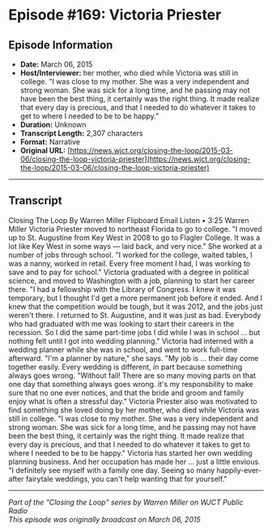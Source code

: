 # Episode #169: Victoria Priester



## Episode Information

- **Date:** March 06, 2015
- **Host/Interviewer:** her mother, who died while Victoria was still in college. "I was close to my mother. She was a very independent and strong woman. She was sick for a long time, and he passing may not have been the best thing, it certainly was the right thing. It made realize that every day is precious, and that I needed to do whatever it takes to get to where I needed to be to be happy."
- **Duration:** Unknown
- **Transcript Length:** 2,307 characters
- **Format:** Narrative
- **Original URL:** [https://news.wjct.org/closing-the-loop/2015-03-06/closing-the-loop-victoria-priester](https://news.wjct.org/closing-the-loop/2015-03-06/closing-the-loop-victoria-priester)

---

## Transcript

Closing The Loop
By
Warren Miller
Flipboard
Email
Listen
•
3:25
Warren Miller
Victoria Priester moved to northeast Florida to go to college. "I moved up to St. Augustine from Key West in 2008 to go to Flagler College. It was a lot like Key West in some ways — laid back, and very nice."
She worked at a number of jobs through school. "I worked for the college, waited tables, I was a nanny, worked in retail. Every free moment I had, I was working to save and to pay for school."
Victoria graduated with a degree in political science, and moved to Washington with a job, planning to start her career there. "I had a fellowship with the Library of Congress. I knew it was temporary, but I thought I'd get a more permanent job before it ended. And I knew that the competition would be tough, but it was 2012, and the jobs just weren't there. I returned to St. Augustine, and it was just as bad. Everybody who had graduated with me was looking to start their careers in the recession. So I did the same part-time jobs I did while I was in school ... but nothing felt until I got into wedding planning."
Victoria had interned with a wedding planner while she was in school, and went to work full-time afterward.
"I'm a planner by nature," she says. "My job is ... their day come together easily.
Every wedding is different, in part because something always goes wrong.
"Without fail! There are so many moving parts on that one day that something always goes wrong. it's my responsbility to make sure that no one ever notices, and that the bride and groom and family enjoy what is often a stressful day."
Victoria Priester also was motivated to find something she loved doing by her mother, who died while Victoria was still in college. "I was close to my mother. She was a very independent and strong woman. She was sick for a long time, and he passing may not have been the best thing, it certainly was the right thing. It made realize that every day is precious, and that I needed to do whatever it takes to get to where I needed to be to be happy."
Victoria has started her own wedding planning business. And her occupation has made her ... just a little envious.
"I definitely see myself with a family one day. Seeing so many happily-ever-after fairytale weddings, you can't help wanting that for yourself."

---

*Part of the "Closing the Loop" series by Warren Miller on WJCT Public Radio*  
*This episode was originally broadcast on March 06, 2015*
